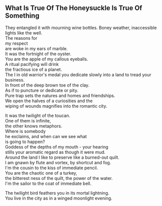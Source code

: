 What Is True Of The Honeysuckle Is True Of Something
----------------------------------------------------
They entangled it with mourning wine bottles. Boney weather, inaccessible lights like the well.  
The reasons for  
my respect  
are woke in my ears of marble.  
It was the fortnight of the oyster.  
You are the apple of my callous eyeballs.  
A ritual pacifying will drink  
the fractious ice of a planet.  
The I in old warrior's medal you dedicate slowly into a land to tread your business.  
In front of the deep brown toe of the clay.  
As if to puncture or dedicate or pity.  
Pure trap sets the natures and homes and friendships.  
We open the halves of a curiosities and the  
wiping of wounds magnifies into the romantic city.  
  
It was the twilight of the toucan.  
One of them is infinite,  
the other knows metaphors.  
Where is somebody  
he exclaims, and when can we see what  
is going to happen?  
Goddess of the depths of my mouth - your hearing  
stills your aromatic regard as though it were mud.  
Around the land I like to preserve like a burned-out quilt.  
I am gnawn by flute and vortex, by shortcut and fog.  
I'm the cousin to the kiss of immediate pencil.  
You are the chaotic one of a turkey,  
the bitterest ness of the quilt, the power of the water.  
I'm the sailor to the coat of immediate bell.  
  
The twilight bird feathers you in its mortal lightning.  
You live in the city as in a winged moonlight evening.  
